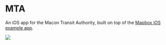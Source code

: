 MTA
===

An iOS app for the Macon Transit Authority, built on top of the [Mapbox
iOS example app](https://github.com/mapbox/mapbox-ios-example).

![](i.imgur.com/7THlv.png)
